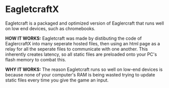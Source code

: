 # EagletcraftX
Eagletcraft is a packaged and optimized version of Eaglercraft that runs well on low end devices, such as chromebooks.

**HOW IT WORKS:**
Eagletcraft was made by distibuting the code of EaglercraftX into many seperate hosted files, then using an html page as a relay for all the seperate files to communicate with one another. This inherently creates latency, so all static files are preloaded onto your PC's flash memory to combat this. 

**WHY IT WORKS:**
The reason Eagletcraft runs so well on low-end devices is because none of your computer's RAM is being wasted trying to update static files every time you give the game an input.

